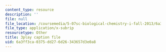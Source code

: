 ```yaml
---
content_type: resource
description: ''
file: null
file_location: /coursemedia/5-07sc-biological-chemistry-i-fall-2013/6a3ff3ca0375dd276d26343657d3e0a8_61ZVXmh6ae0.srt
file_type: application/x-subrip
resourcetype: Other
title: 3play caption file
uid: 6a3ff3ca-0375-dd27-6d26-343657d3e0a8
---
```

